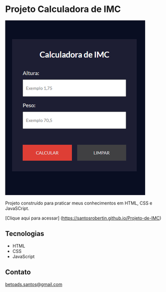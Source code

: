 # Projeto Calculadora de IMC

![preview](./.github/PreviewCalcIMC.png)

Projeto construído para praticar meus conhecimentos em HTML, CSS e JavaSCript.

[Clique aqui para acessar] (https://santosrobertin.github.io/Projeto-de-IMC)

## Tecnologias

- HTML
- CSS
- JavaScript

## Contato

betoads.santos@gmail.com